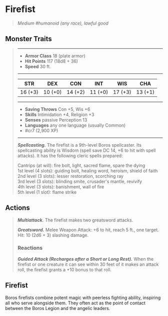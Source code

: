 # Firefist
>*Medium #humanoid (any race), lawful good*
## Monster Traits
>___
>- **Armor Class** 18 (plate armor)
>- **Hit Points** 117 (18d8 + 36)
>- **Speed** 30 ft.
>___
>|STR|DEX|CON|INT|WIS|CHA|
>|:---:|:---:|:---:|:---:|:---:|:---:|
>|16 (+3)|10 (+0)|14 (+2)|11 (+0)|17 (+3)|13 (+1)|
>___
>- **Saving Throws** Con +5, Wis +6
>- **Skills** Intimidation +4, Religion +3
>- **Senses** passive Perception 13
>- **Languages** any one language (usually Common)
>- #cr7 (2,900 XP)
>___
>***Spellcasting.*** The firefist is a 9th-level Boros spellcaster. Its spellcasting ability is Wisdom (spell save DC 14, +6 to hit with spell attacks). It has the following cleric spells prepared:  
>
>Cantrips (at will): fire bolt, light, sacred flame, spare the dying  
>1st level (4 slots): guiding bolt, healing word, heroism, shield of faith  
>2nd level (3 slots): lesser restoration, scorching ray  
>3rd level (3 slots): blinding smite, crusader's mantle, revivify  
>4th level (3 slots): banishment, wall of fire  
>5th level (1 slot): flame strike  
>
## Actions
>***Multiattack.*** The firefist makes two greatsword attacks.  
>
>***Greatsword.*** Melee Weapon Attack: +6 to hit, reach 5 ft., one target. Hit: 10 (2d6 + 3) slashing damage.  
>
>### Reactions
>***Guided Attack (Recharges after a Short or Long Rest).*** When the firefist or one creature it can see within 30 feet of it makes an attack roll, the firefist grants a +10 bonus to that roll.
## Firefist
Boros firefists combine potent magic with peerless fighting ability, inspiring all who serve alongside them. They often act as the point of contact between the Boros Legion and the angelic leaders.